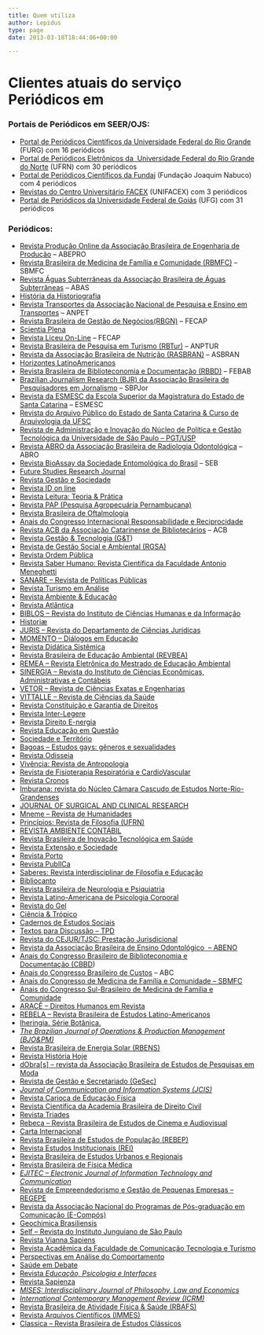 ```yaml
---
title: Quem utiliza
author: Lepidus
type: page
date: 2013-03-18T18:44:06+00:00

---
```

# Clientes atuais do serviço Periódicos em 
### Portais de Periódicos em SEER/OJS:
          
  * [Portal de Periódicos Científicos da Universidade Federal do Rio Grande][1] (FURG) com 16 periódicos
  * [Portal de Periódicos Eletrônicos da  Universidade Federal do Rio Grande do Norte][2] (UFRN) com 30 periódicos
  * [Portal de Periódicos Científicos da Fundaj][3] (Fundação Joaquim Nabuco) com 4 periódicos
  * [Revistas do Centro Universitário FACEX][4] (UNIFACEX) com 3 periódicos
  * [Portal de Periódicos da Universidade Federal de Goiás][5] (UFG) com 31 periódicos

### Periódicos:

  * [Revista Produção Online da Associação Brasileira de Engenharia de Produção][6] &#8211; ABEPRO
  * [Revista Brasileira de Medicina de Família e Comunidade (RBMFC)][7] &#8211; SBMFC
  * [Revista Águas Subterrâneas da Associação Brasileira de Águas Subterrâneas][8] &#8211; ABAS
  * [História da Historiografia][9]
  * [Revista Transportes da Associação Nacional de Pesquisa e Ensino em Transportes][10] &#8211; ANPET
  * [Revista Brasileira de Gestão de Negócios(RBGN)][11] &#8211; FECAP
  * [Scientia Plena][12]
  * [Revista Liceu On-Line][13] &#8211; FECAP
  * [Revista Brasileira de Pesquisa em Turismo (RBTur)][14] &#8211; ANPTUR
  * [Revista da Associação Brasileira de Nutrição (RASBRAN)][15] &#8211; ASBRAN
  * [Horizontes LatinoAmericanos][16]
  * [Revista Brasileira de Biblioteconomia e Documentação (RBBD)][17] &#8211; FEBAB
  * [Brazilian Journalism Research (BJR) da Associação Brasileira de Pesquisadores em Jornalismo][18] &#8211; SBPJor
  * [Revista da ESMESC da Escola Superior da Magistratura do Estado de Santa Catarina][19] &#8211; ESMESC
  * [Revista do Arquivo Público do Estado de Santa Catarina & Curso de Arquivologia da UFSC][20]
  * [Revista de Administração e Inovação do Núcleo de Política e Gestão Tecnológica da Universidade de São Paulo &#8211; PGT/USP][21]
  * [Revista ABRO da Associação Brasileira de Radiologia Odontológica][22] &#8211; ABRO
  * [Revista BioAssay da Sociedade Entomológica do Brasil][23] &#8211; SEB
  * [Future Studies Research Journal][24]
  * [Revista Gestão e Sociedade][25]
  * [Revista ID on line][26]
  * [Revista Leitura: Teoria & Prática][27]
  * [Revista PAP (Pesquisa Agropecuária Pernambucana)][28]
  * [Revista Brasileira de Oftalmologia][29]
  * [Anais do Congresso Internacional Responsabilidade e Reciprocidade][30]
  * [Revista ACB da Associação Catarinense de Bibliotecários][31] &#8211; ACB
  * [Revista Gestão & Tecnologia (G&T][32])
  * [Revista de Gestão Social e Ambiental (RGSA)][33]
  * [Revista Ordem Pública][34]
  * [Revista Saber Humano: Revista Científica da Faculdade Antonio Meneghetti][35] 
  * [SANARE &#8211; Revista de Políticas Públicas][36]
  * [Revista Turismo em Análise][37]
  * [Revista Ambiente & Educação][38]
  * [Revista Atlântica][39]
  * [BIBLOS &#8211; Revista do Instituto de Ciências Humanas e da Informação][40]
  * [Historiæ][41]
  * [JURIS &#8211; Revista do Departamento de Ciências Jurídicas][42]
  * [MOMENTO &#8211; Diálogos em Educação][43]
  * [Revista Didática Sistêmica][44]
  * [Revista Brasileira de Educação Ambiental (REVBEA)][45]
  * [REMEA &#8211; Revista Eletrônica do Mestrado de Educação Ambiental][46]
  * [SINERGIA &#8211; Revista do Instituto de Ciências Econômicas, Administrativas e Contábeis][47]
  * [VETOR &#8211; Revista de Ciências Exatas e Engenharias][48]
  * [VITTALLE &#8211; Revista de Ciências da Saúde][49]
  * [Revista Constituição e Garantia de Direitos][50]
  * [Revista Inter-Legere][51]
  * [Revista Direito E-nergia][52]
  * [Revista Educação em Questão][53]
  * [Sociedade e Território][54]
  * [Bagoas &#8211; Estudos gays: gêneros e sexualidades][55]
  * [Revista Odisseia][56]
  * [Vivência: Revista de Antropologia][57]
  * [Revista de Fisioterapia Respiratória e CardioVascular][58]
  * [Revista Cronos][59]
  * [Imburana: revista do Núcleo Câmara Cascudo de Estudos Norte-Rio-Grandenses][60]
  * [JOURNAL OF SURGICAL AND CLINICAL RESEARCH][61]
  * [Mneme &#8211; Revista de Humanidades][62]
  * [Princípios: Revista de Filosofia (UFRN)][63]
  * [REVISTA AMBIENTE CONTÁBIL][64]
  * [Revista Brasileira de Inovação Tecnológica em Saúde][65]
  * [Revista Extensão e Sociedade][66]
  * [Revista Porto][67]
  * [Revista PublICa][68]
  * [Saberes: Revista interdisciplinar de Filosofia e Educação][69]
  * [Bibliocanto][70]
  * [Revista Brasileira de Neurologia e Psiquiatria][71]
  * [Revista Latino-Americana de Psicologia Corporal][72]
  * [Revista do Gel][73]
  * [Ciência & Trópico][74]
  * [Cadernos de Estudos Sociais][75]
  * [Textos para Discussão &#8211; TPD][76]
  * [Revista do CEJUR/TJSC: Prestação Jurisdicional][77]
  * [Revista da Associação Brasileira de Ensino Odontológico  &#8211; ABENO][78]
  * [Anais do Congresso Brasileiro de Biblioteconomia e Documentação (CBBD][79])
  * [Anais do Congresso Brasileiro de Custos][80] &#8211; ABC
  * [Anais do Congresso de Medicina de Família e Comunidade &#8211; SBMFC][81]
  * [Anais do Congresso Sul-Brasileiro de Medicina de Família e Comunidade][82]
  * [ARACÊ – Direitos Humanos em Revista][83]
  * [REBELA &#8211; Revista Brasileira de Estudos Latino-Americanos][84]
  * [Iheringia. Série Botânica.][85]
  * _[The Brazilian Journal of Operations & Production Management (BJO&PM)][86]_
  * [Revista Brasileira de Energia Solar (RBENS)][87]
  * [Revista História Hoje][88]
  * [dObra[s] – revista da Associação Brasileira de Estudos de Pesquisas em Moda][89]
  * [Revista de Gestão e Secretariado (GeSec)][90]
  * _[Journal of Communication and Information Systems (JCIS)][91]_
  * [Revista Carioca de Educação Física][92]
  * [Revista Científica da Academia Brasileira de Direito Civil][93]
  * [Revista Triades][94]
  * [Rebeca &#8211; Revista Brasileira de Estudos de Cinema e Audiovisual][95]
  * [Carta Internacional][96]
  * [Revista Brasileira de Estudos de População (REBEP)][97]
  * [Revista Estudos Institucionais (REI)][98]
  * [Revista Brasileira de Estudos Urbanos e Regionais][99]
  * [Revista Brasileira de Física Médica][100]
  * _[EJITEC &#8211; Electronic Journal of Information Technology and Communication][101]_
  * [Revista de Empreendedorismo e Gestão de Pequenas Empresas – REGEPE][102]
  * [Revista da Associação Nacional do Programas de Pós-graduação em Comunicação (E-Compós)][103]
  * [Geochimica Brasiliensis][104] 
  * [Self &#8211; Revista do Instituto Junguiano de São Paulo][105]
  * [Revista Vianna Sapiens][106]
  * [Revista Acadêmica da Faculdade de Comunicação Tecnologia e Turismo][107]
  * [Perspectivas em Análise do Comportamento][108]
  * [Saúde em Debate][109]
  * [Revista _Educação, Psicologia e Interfaces_][110]
  * [Revista Sapienza][111]
  * _[MISES: Interdisciplinary Journal of Philosophy, Law and Economics][112]_
  * [ _International Contemporary Management Review (ICRM)_][113] 
  * [Revista Brasileira de Atividade Física & Saúde (RBAFS)][114] 
  * [Revista Arquivos Científicos (IMMES)][115] 
  * [Classica &#8211; Revista Brasileira de Estudos Clássicos][116]

 [1]: https://periodicos.furg.br/
 [2]: http://www.periodicos.ufrn.br/
 [3]: http://periodicos.fundaj.gov.br/
 [4]: http://periodicos.unifacex.com.br/
 [5]: https://portal.revistas.ufg.br
 [6]: http://www.producaoonline.org.br/
 [7]: https://www.rbmfc.org.br/rbmfc
 [8]: http://aguassubterraneas.abas.org
 [9]: https://www.historiadahistoriografia.com.br/revista
 [10]: http://www.revistatransportes.org.br/
 [11]: https://www.scielo.br/j/rbgn/
 [12]: https://www.scientiaplena.org.br/sp
 [13]: https://liceu.fecap.br/LICEU_ON-LINE
 [14]: https://rbtur.org.br/rbtur
 [15]: https://www.rasbran.com.br/rasbran
 [16]: https://periodicos.fundaj.gov.br/HLA/about
 [17]: https://rbbd.febab.org.br/rbbd 
 [18]: https://bjr.sbpjor.org.br/bjr
 [19]: https://revista.esmesc.org.br/re
 [20]: http://agora.emnuvens.com.br/
 [21]: http://revistarai.org/
 [22]: https://abro.org.br/revista-abro/
 [23]: http://bioassay.org.br/
 [24]: http://www.revistafuture.org/
 [25]: http://ges.emnuvens.com.br/
 [26]: http://idonline.emnuvens.com.br
 [27]: http://ltp.emnuvens.com.br/
 [28]: http://pap.emnuvens.com.br/
 [29]: http://rbo.emnuvens.com.br/
 [30]: http://reciprocidade.emnuvens.com.br/
 [31]: http://revistaacb.emnuvens.com.br
 [32]: http://revistagt.fpl.edu.br/
 [33]: http://rgsa.emnuvens.com.br/
 [34]: http://rop.emnuvens.com.br/
 [35]: http://saberhumano.emnuvens.com.br/
 [36]: http://sanare.emnuvens.com.br/
 [37]: http://turismoemanalise.org.br/
 [38]: http://www.seer.furg.br/ambeduc
 [39]: http://www.seer.furg.br/atlantica
 [40]: http://www.seer.furg.br/biblos
 [41]: http://www.seer.furg.br/hist
 [42]: http://www.seer.furg.br/juris
 [43]: http://www.seer.furg.br/momento
 [44]: http://www.seer.furg.br/redsis
 [45]: http://www.seer.furg.br/revbea
 [46]: http://www.seer.furg.br/remea
 [47]: http://www.seer.furg.br/sinergia
 [48]: http://www.seer.furg.br/vetor
 [49]: http://www.seer.furg.br/vittalle
 [50]: http://www.periodicos.ufrn.br/constituicaoegarantiadedireitos/about/index
 [51]: http://www.periodicos.ufrn.br/interlegere/about/index
 [52]: http://www.periodicos.ufrn.br/direitoenergia/about/index
 [53]: http://www.periodicos.ufrn.br/educacaoemquestao/about/index
 [54]: http://www.periodicos.ufrn.br/sociedadeeterritorio/about/index
 [55]: http://www.periodicos.ufrn.br/bagoas/about/index
 [56]: http://www.periodicos.ufrn.br/odisseia/about/index
 [57]: http://www.periodicos.ufrn.br/vivencia/about/index
 [58]: http://www.periodicos.ufrn.br/revistadefisioterapia/about/index
 [59]: http://www.periodicos.ufrn.br/cronos/about/index
 [60]: http://www.periodicos.ufrn.br/imburana/about/index
 [61]: http://www.periodicos.ufrn.br/jscr/about/index
 [62]: http://www.periodicos.ufrn.br/mneme/about/index
 [63]: http://www.periodicos.ufrn.br/principios/about/index
 [64]: http://www.periodicos.ufrn.br/ambiente/about/index
 [65]: http://www.periodicos.ufrn.br/reb/about/index
 [66]: http://www.periodicos.ufrn.br/extensaoesociedade/about/index
 [67]: http://www.periodicos.ufrn.br/porto/about/index
 [68]: http://www.periodicos.ufrn.br/publica/about/index
 [69]: http://www.periodicos.ufrn.br/saberes/about/index
 [70]: http://www.periodicos.ufrn.br/bibliocanto/about/index
 [71]: http://rbnp.emnuvens.com.br/rbnp
 [72]: http://psicorporal.emnuvens.com.br/rlapc
 [73]: http://revistadogel.emnuvens.com.br/
 [74]: http://periodicos.fundaj.gov.br/CIC
 [75]: http://periodicos.fundaj.gov.br/CAD
 [76]: http://periodicos.fundaj.gov.br/TPD
 [77]: http://revistadocejur.tjsc.jus.br/cejur 
 [78]: http://revabeno.emnuvens.com.br/revabeno
 [79]: http://portal.febab.org.br/anais/
 [80]: http://anaiscbc.emnuvens.com.br/anais
 [81]: http://www.cmfc.org.br/brasileiro
 [82]: http://www.cmfc.org.br/sul
 [83]: http://arace.emnuvens.com.br/arace
 [84]: http://rebela.emnuvens.com.br/pc
 [85]: http://isb.emnuvens.com.br/iheringia
 [86]: http://bjopm.emnuvens.com.br/bjopm
 [87]: https://rbens.emnuvens.com.br/rbens
 [88]: https://rhhj.anpuh.org/RHHJ/index
 [89]: https://dobras.emnuvens.com.br/dobras
 [90]: https://revistagesec.emnuvens.com.br/secretariado/index
 [91]: https://jcis.sbrt.org.br/jcis
 [92]: https://www.revistacarioca.com.br/revistacarioca
 [93]: https://abdc.emnuvens.com.br/abdc
 [94]: https://triades.emnuvens.com.br/triades
 [95]: https://rebeca.socine.org.br/1
 [96]: https://www.cartainternacional.abri.org.br/Carta
 [97]: https://www.rebep.org.br/revista
 [98]: https://www.estudosinstitucionais.com/REI
 [99]: http://rbeur.emnuvens.com.br/rbeur
 [100]: http://www.rbfm.org.br/rbfm
 [101]: https://ejitec.emnuvens.com.br/journal
 [102]: http://www.regepe.org.br/regepe
 [103]: https://www.e-compos.org.br/e-compos
 [104]: http://geobrasiliensis.emnuvens.com.br/geobrasiliensis
 [105]: https://self.ijusp.org.br/self
 [106]: http://www.viannasapiens.com.br/revista
 [107]: http://raf.emnuvens.com.br/raf
 [108]: https://www.revistaperspectivas.org/perspectivas
 [109]: http://saudeemdebate.emnuvens.com.br/sed
 [110]: http://educacaoepsicologia.emnuvens.com.br/edupsi/index
 [111]: http://sapienza.emnuvens.com.br/revista/index
 [112]: https://www.revistamises.org.br/misesjournal
 [113]: http://www.icmreview.com/icmr
 [114]: http://www.rbafs.org.br/RBAFS
 [115]: http://arqcientificosimmes.emnuvens.com.br/abi/
 [116]: https://revista.classica.org.br/classica